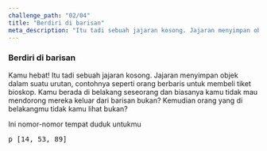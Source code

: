 ```yaml
---
challenge_path: "02/04"
title: "Berdiri di barisan"
meta_description: "Itu tadi sebuah jajaran kosong. Jajaran menyimpan objek dalam suatu urutan, contohnya seperti orang berbaris untuk membeli tiket bioskop."
---
```


### Berdiri di barisan

Kamu hebat! Itu tadi sebuah jajaran kosong. Jajaran menyimpan objek dalam suatu urutan, contohnya seperti orang berbaris untuk membeli tiket bioskop. Kamu berada di belakang seseorang dan biasanya kamu tidak mau mendorong mereka keluar dari barisan bukan? Kemudian orang yang di belakangmu tidak kamu lihat bukan?

Ini nomor-nomor tempat duduk untukmu

<pre>p [14, 53, 89]</pre>
